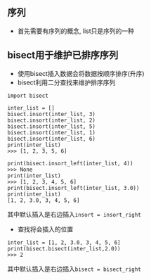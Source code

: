 ## 序列
- 首先需要有序列的概念, list只是序列的一种

## bisect用于维护已排序序列
- 使用bisect插入数据会将数据按顺序排序(升序)
- bisect利用二分查找来维护排序序列

```
import bisect

inter_list = []
bisect.insort(inter_list, 3)
bisect.insort(inter_list, 2)
bisect.insort(inter_list, 5)
bisect.insort(inter_list, 1)
bisect.insort(inter_list, 6)
print(inter_list)
>>> [1, 2, 3, 5, 6]

print(bisect.insort_left(inter_list, 4))
>>> None
print(inter_list)
>>> [1, 2, 3, 4, 5, 6]
print(bisect.insort_left(inter_list, 3.0))
print(inter_list)
[1, 2, 3.0, 3, 4, 5, 6]
```
其中默认插入是右边插入`insort = insort_right`

- 查找将会插入的位置
```
inter_list = [1, 2, 3.0, 3, 4, 5, 6]
print(bisect.bisect(inter_list,2.0))
>>> 2
```
其中默认插入是右边插入`bisect = bisect_right`